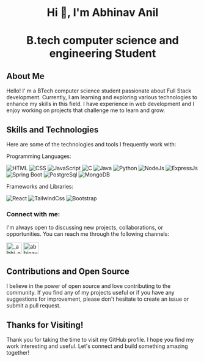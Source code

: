 # <h1 align="center">Hi 👋, I'm Abhinav Anil</h1>
# <p align="center">B.tech <strong>computer science and engineering Student</strong></p>

<h2>About Me</h2>

Hello! I' m a BTech computer science student passionate about Full Stack development. Currently, I am learning and exploring various technologies to enhance my skills in this field. I have experience in web development and I enjoy working on projects that challenge me to learn and grow.

<h2>Skills and Technologies</h2>

Here are some of the technologies and tools I frequently work with:<br>

Programming Languages:

 ![HTML](https://img.icons8.com/color/48/000000/html-5.png) 
 ![CSS](https://img.icons8.com/color/48/000000/css3.png)
 ![JavaScript](https://img.icons8.com/color/48/000000/javascript.png)
 ![C](https://img.icons8.com/color/48/000000/c-programming.png) 
 ![Java](https://img.icons8.com/color/48/000000/java-coffee-cup-logo.png)
 ![Python](https://img.icons8.com/color/48/000000/python.png)
 ![NodeJs](https://img.icons8.com/?size=50&id=t9oCxEN7McHZ&format=png&color=ffffff)
 ![ExpressJs](https://img.icons8.com/?id=SDVmtZ6VBGXt&format=png&color=ffffff)
 ![Spring Boot](https://img.icons8.com/?id=90519&format=png&color=000000)
 ![PostgreSql](https://img.icons8.com/?id=25010&format=png&color=ffffff)
 ![MongoDB](https://img.icons8.com/?size=50&id=tBBf3P8HL0vR&format=png&color=000000)

     
Frameworks and Libraries: 

 ![React](https://img.icons8.com/color/48/000000/react-native.png)
 ![TailwindCss](https://img.icons8.com/?id=CIAZz2CYc6Kc&format=png&color=000000)
 ![Bootstrap](https://img.icons8.com/?id=PndQWK6M1Hjo&format=png&color=000000)

<h3>Connect with me:</h3>
<p>
 I'm always open to discussing new projects, collaborations, or opportunities. You can reach me through the following channels:
 
<a href="https://instagram.com/_abhi_navhh_" target="blank" rel="norefferer"><img src="https://raw.githubusercontent.com/rahuldkjain/github-profile-readme-generator/master/src/images/icons/Social/instagram.svg" alt="_abhi_navhh_" height="30" width="40" /></a>
<a href="https://www.linkedin.com/in/abhinav-u-212b64286" target="blank" rel="norefferer"><img src="https://raw.githubusercontent.com/rahuldkjain/github-profile-readme-generator/master/src/images/icons/Social/linked-in-alt.svg" alt="abhinav u" height="30" width="40" /></a></p>

<h2>Contributions and Open Source</h2>

I believe in the power of open source and love contributing to the community. If you find any of my projects useful or if you have any suggestions for improvement, please don't hesitate to create an issue or submit a pull request.

<h2>Thanks for Visiting!</h2>

Thank you for taking the time to visit my GitHub profile. I hope you find my work interesting and useful. Let's connect and build something amazing together!

